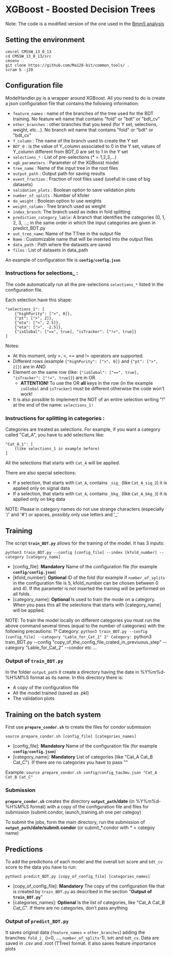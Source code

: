# XGBoost - Boosted Decision Trees
Note: The code is a modified version of the one used in the [Bmm5 analysis](https://github.com/drkovalskyi/Bmm5/blob/master/MVA/ModelHandler.py)

## Setting the environment

```
cmsrel CMSSW_13_0_13
cd CMSSW_13_0_13/src
cmsenv
git clone https://github.com/Ma128-bit/common_tools/ .
scram b -j20
```

## Configuration file 
ModelHandler.py is a wrapper around XGBoost. All you need to do is create a json configuration file that contains the following information:
* `feature_names` : name of the branches of the tree used for the BDT training. No feature wit name that contains "fold" or "bdt" or "bdt_cv"
* `other_branches` : other branches that you keed (for Y set, selections, weight, etc...). No branch wit name that contains "fold" or "bdt" or "bdt_cv"
* `Y_column` : The name of the branch used to create the Y set
* `BDT_0` : is the value of Y_column associated to 0 in the Y set, values of Y_column different from BDT_0 are set to 1 in the Y set
* `selections_*` : List of pre-selections (* = 1,2,3,...)
* `xgb_parameters` : Parameter of the XGBoost model
* `tree_name` : Name of the input tree in the root files
* `output_path` : Output path for saving results
* `event_fraction` : Fraction of root files used (usefull in case of big datasets)
* `validation_plots` : Boolean option to save validation plots
* `number_of_splits` : Number of kfoler
* `do_weight` : Boolean option to use weights
* `weight_column` : Tree branch used as weight
* `index_branch`: The branch used as index in fold splitting 
* `prediction_category_lable`: A branch that identifies the categories (0, 1, 2, 3, ...; in the same order in which the input categories are given in predict_BDT.py
* `out_tree_name`: Name of the TTree in the output file
* `Name` : Customizable name that will be inserted into the output files
* `data_path` : Path where the datasets are saved
* `files` : List of datasets in data_path

An example of configuration file is **`config/config.json`**

### Instructions for selections_ :
The code automatically run all the pre-selections `selections_*` listed in the configuration file.

Each selection have this shape:
```python=
"selections_1": [
    {"highPurity": [">", 0]},
    {"pt": [">", 2]},
    {"eta": ["<", 2.5]},
    {"eta": [">", -2.5]},
    {"isGlobal": ["==", true], "isTracker": ["!=", true]}
]
```
Notes: 
* At this moment, only >, <, == and != operators are supported. 
* Different rows (example `{"highPurity": [">", 0]}` and `{"pt": [">", 2]}`) are in AND
* Element on the same row (like: `{"isGlobal": ["==", true], "isTracker": ["!=", true]}`) are in OR.
    * **ATTENTION!** To use the OR **all** keys in the row (in the example `isGlobal` and `isTracker`) must be different otherwise the code won't work!
* It is also possible to implement the NOT of an entire selection writing "!" at the end of the name: `selections_1!`

### Instructions for splitting in categories :
Categories are treated as selections. For example, if you want a category called "Cat_A", you have to add selections like:
```python=
"Cat_A_1": [
    (like selections_1 in example before)
]
```
All the selections that starts with `Cat_A` will be applied.

There are also special selections: 
* If a selection, that starts with `Cat_A`, contains `_sig_` (like `Cat_A_sig_2`) it is applied only on signal data
* If a selection, that starts with `Cat_A`, contains `_bkg_` (like `Cat_A_bkg_3`) it is applied only on bkg data

NOTE: Please in category names do not use strange characters (especially '/' and '#') or spaces, possibly only use letters and '_'

## Training
The script **`train_BDT.py`** allows for the training of the model. It has 3 inputs:

`python3 train_BDT.py --config [config_file] --index [kfold_number] --category [category_name]`

* [config_file]: **Mandatory**  Name of the configuration file (for example **`config/config.json`**)
* [kfold_number]: **Optional**  ID of the fold (for example if `number_of_splits` in the configuration file is 5, kfold_number can be chosen between 0 and 4). If the parameter is not inserted the training will be performed on all folds.
* [category_name]: **Optional** Is used to train the mode on a category. When you pass this all the selections that starts with [category_name] will be applied.

NOTE: To train the model locally on different categories you must run the above command several times (equal to the number of categories) with the following precautions: 
1° Category: `python3 train_BDT.py --config [config_file] --category "Lable_for_Cat_1"
2° Category: `python3 train_BDT.py --config "copy_of_the_config_file_crated_in_previuous_step" --category "Lable_for_Cat_2" --condor
etc ...

### Output of **`train_BDT.py`** 
In the folder `output_path` it create a directory having the date in %Y%m%d-%H%M%S format as its name. In this directory there is: 
* A copy of the configuration file
* All the model trained (saved as .pkl)
* The validation plots

## Training on the batch system 
First use **`prepare_condor.sh`** to create the files for condor submission
```
source prepare_condor.sh [config_file] [categories_names]
```
* [config_file]: **Mandatory**  Name of the configuration file (for example **`config/config.json`**)
* [category_name]: **Mandatory** List of categories (like "Cat_A Cat_B Cat_C"). If there are no categories you have to pass ""

Example: `source prepare_condor.sh config/config_tau3mu.json "Cat_A Cat_B Cat_C"`

### Submission
**`prepare_condor.sh`** creates the directory **`output_path`/date** (in %Y%m%d-%H%M%S format) with a copy of the configuration file and files for submission (submit.condor, launch_training.sh one per categoy) 

To submit the jobs, form the main directory, run the submission of **`output_path`/date/submit.condor** (or submit_*.condor with * = categoy name)

## Predictions
To add the predictions of each model and the overall `bdt` score and `bdt_cv` score to the data you have to run:
```
python3 predict_BDT.py [copy_of_config_file] [categories_names]
```
* [copy_of_config_file]: **Mandatory**  The copy of the configuration file that is created by `train_BDT.py` as described in the section "**Output of `train_BDT.py`**"
* [categories_names]: **Optional** Is the list of categories, like "Cat_A Cat_B Cat_C". If there are no categories, don't pass anything


### Output of **`predict_BDT.py`** 
It saves original data (`feature_names` + `other_branches`) adding the branches: `fold_i_` (i=0, ..., `number_of_splits`-1), `bdt` and `bdt_cv`. Data are saved in .csv and .root (TTree) format.
It also saves feature importance plots




